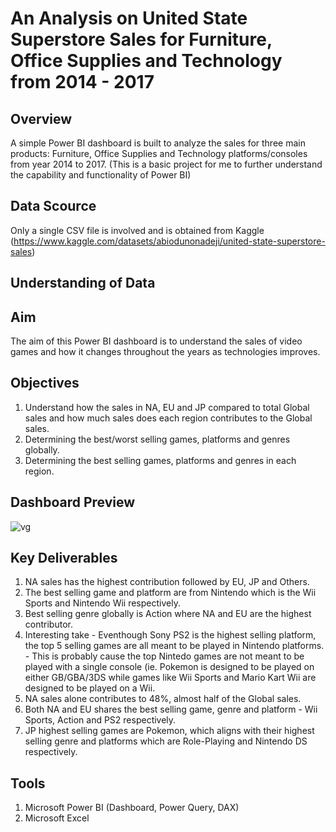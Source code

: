 # An Analysis on United State Superstore Sales for Furniture, Office Supplies and Technology from 2014 - 2017

## Overview
A simple Power BI dashboard is built to analyze the sales for three main products: Furniture, Office Supplies and Technology platforms/consoles from year 2014 to 2017.
(This is a basic project for me to further understand the capability and functionality of Power BI)

## Data Scource
Only a single CSV file is involved and is obtained from Kaggle (https://www.kaggle.com/datasets/abiodunonadeji/united-state-superstore-sales)

## Understanding of Data

## Aim
The aim of this Power BI dashboard is to understand the sales of video games and how it changes throughout the years as technologies improves.

## Objectives
1. Understand how the sales in NA, EU and JP compared to total Global sales and how much sales does each region contributes to the Global sales.
2. Determining the best/worst selling games, platforms and genres globally.
3. Determining the best selling games, platforms and genres in each region.

## Dashboard Preview
![vg](https://github.com/clifford96/power-bi-vganalysis/assets/51234378/412f8d5c-1a95-473e-bc7f-a8926b24dcb3)

## Key Deliverables
1. NA sales has the highest contribution followed by EU, JP and Others.
2. The best selling game and platform are from Nintendo which is the Wii Sports and Nintendo Wii respectively.
3. Best selling genre globally is Action where NA and EU are the highest contributor.
4. Interesting take - Eventhough Sony PS2 is the highest selling platform, the top 5 selling games are all meant to be played in Nintendo platforms.
                    - This is probably cause the top Nintedo games are not meant to be played with a single console (ie. Pokemon is designed to be played on either GB/GBA/3DS while games like Wii 
                      Sports and Mario Kart Wii are designed to be played on a Wii.
5. NA sales alone contributes to 48%, almost half of the Global sales.
6. Both NA and EU shares the best selling game, genre and platform - Wii Sports, Action and PS2 respectively.
7. JP highest selling games are Pokemon, which aligns with their highest selling genre and platforms which are Role-Playing and Nintendo DS respectively.

## Tools
1. Microsoft Power BI (Dashboard, Power Query, DAX)
2. Microsoft Excel

